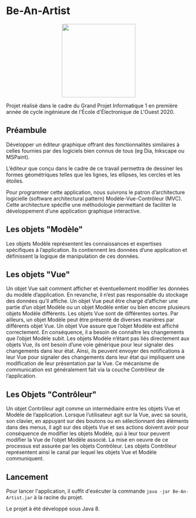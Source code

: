 # Be-An-Artist

<p align="center">

<img  src="https://upload.wikimedia.org/wikipedia/commons/thumb/2/24/Logo_ESEO_GROUPE.jpg/1280px-Logo_ESEO_GROUPE.jpg" width="200" height="">

</p>

Projet réalisé dans le cadre du Grand Projet Informatique 1 en première année de cycle ingénieure de l'École d'Électronique de L'Ouest 2020.

## Préambule

Développer un éditeur graphique offrant des fonctionnalités similaires à celles fournies par des logiciels bien connus de tous (eg Dia, Inkscape ou MSPaint).

L’éditeur que conçu dans le cadre de ce travail permettra de dessiner les formes géométriques telles que les lignes, les ellipses, les cercles et les étoiles.

Pour programmer cette application, nous suivrons le patron d’architecture logicielle (software architectural pattern) Modèle-Vue-Contrôleur (MVC). Cette architecture spécifie une méthodologie permettant de faciliter le développement d’une application graphique interactive.

## Les objets "Modèle"

Les objets Modèle représentent les connaissances et expertises spécifiques à l’application. Ils contiennent les données d’une application et définissent la logique de manipulation de ces données.

## Les objets "Vue"

Un objet Vue sait comment afficher et éventuellement modifier les données du modèle d’application. En revanche, il n’est pas responsable du stockage des données qu’il affiche.
Un objet Vue peut être chargé d’afficher une partie d’un objet Modèle ou un objet Modèle entier ou bien encore plusieurs objets Modèle différents. Les objets Vue sont de différentes sortes. Par ailleurs, un objet Modèle peut être présenté de diverses manières par différents objet Vue.
Un objet Vue assure que l’objet Modèle est affiché correctement. En conséquence, il a besoin de connaître les changements que l’objet Modèle subit. Les objets Modèle n’étant pas liés directement aux objets Vue, ils ont besoin d’une voie générique pour leur signaler des changements dans leur état. Ainsi, ils peuvent envoyer des notifications à leur Vue pour signaler des changements dans leur état qui impliquent une modification de leur présentation par la Vue. Ce mécanisme de communication est généralement fait via la couche Contrôleur de l’application.

## Les Objets "Contrôleur"

Un objet Contrôleur agit comme un intermédiaire entre les objets Vue et Modèle de l’application. Lorsque l’utilisateur agit sur la Vue, avec sa souris, son clavier, en appuyant sur des boutons ou en sélectionnant des éléments dans des menus, il agit sur des objets Vue et ses actions doivent avoir pour conséquence de modifier les objets Modèle, qui à leur tour peuvent modifier la Vue de l’objet Modèle associé. La mise en oeuvre de ce processus est assurée par les objets Contrôleur. Les objets Contrôleur représentent ainsi le canal par lequel les objets Vue et Modèle communiquent.

## Lancement

Pour lancer l'application, il suffit d'exécuter la commande `java -jar Be-An-Artist.jar` à la racine du projet.

Le projet à été développé sous Java 8.
